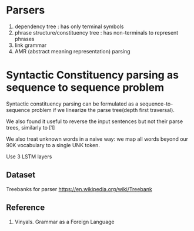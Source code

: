 
# Parsers

1. dependency tree : has only terminal symbols
2. phrase structure/constituency tree : has non-terminals to represent phrases
3. link grammar
4. AMR (abstract meaning representation) parsing

# Syntactic Constituency parsing as sequence to sequence problem

Syntactic constituency parsing can be formulated as a sequence-to-sequence problem if we linearize the parse tree(depth first traversal).

We also found it useful to reverse the input sentences but not their parse trees, similarly to [1]

We also treat unknown words in a naive way: we map all words beyond our 90K vocabulary to a single UNK token. 

Use 3 LSTM layers


## Dataset

Treebanks for parser
https://en.wikipedia.org/wiki/Treebank

## Reference

1. Vinyals.  Grammar as a Foreign Language


